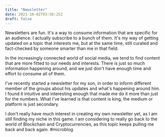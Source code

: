 ```yaml
---
title: "Newsletter"
date: 2021-10-02T03:56:25Z
draft: false
---
```


Newsletters are fun. It's a way to consume information that are specific for an audience. I actually subscribe to a bunch of them. It's my way of getting updated on a topic that interests me, but at the same time, still curated and fact-checked by someone smarter than me in that field.

In the increasingly connected world of social media, we tend to find content that are more fitted to our needs and interests. There is just so much information happening around, and we just don't have enough time and effort to consume all of them. 

I've recently started a newsletter for my son, in order to inform different member of the groups about his updates and what's happening around him. I found it intuitive and interesting enough that made me do it more than just for the numbers. What I've learned is that content is king, the medium or platform is just secondary.

I don't really have much interest in creating my own newsletter yet, as I am still finding my niche in this game. I am considering to really go back to the world of Blockchain and Cryptocurrencies, as this topic keeps pulling me back and back again. #microblog